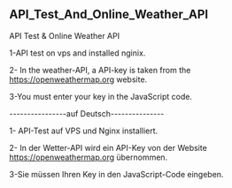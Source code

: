 ## API_Test_And_Online_Weather_API
API Test &amp; Online Weather API

1-API test on vps and installed nginix.

2- In the weather-API, a API-key is taken from the https://openweathermap.org website.

3-You must enter your key in the JavaScript code. 

----------------auf Deutsch---------------

1- API-Test auf VPS und Nginx installiert.

2- In der Wetter-API wird ein API-Key von der Website https://openweathermap.org übernommen.

3-Sie müssen Ihren Key in den JavaScript-Code eingeben.
